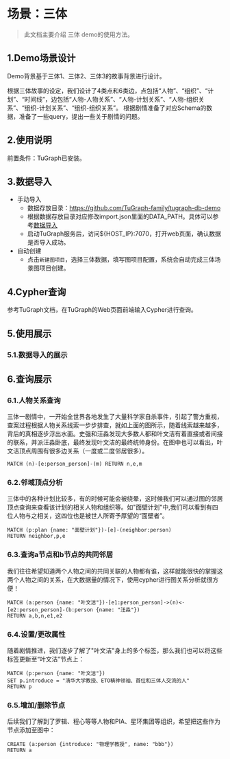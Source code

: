 # 场景：三体

> 此文档主要介绍 三体 demo的使用方法。

## 1.Demo场景设计
Demo背景基于三体1、三体2、三体3的故事背景进行设计。

根据三体故事的设定，我们设计了4类点和6类边，点包括“人物”、“组织”、“计划”、“时间线”，边包括“人物-人物关系”、“人物-计划关系”、“人物-组织关系”、“组织-计划关系”、“组织-组织关系”。
根据剧情准备了对应Schema的数据，准备了一些query，提出一些关于剧情的问题。

## 2.使用说明

前置条件：TuGraph已安装。

## 3.数据导入

- 手动导入
    - 数据存放目录：https://github.com/TuGraph-family/tugraph-db-demo
    - 根据数据存放目录对应修改import.json里面的DATA_PATH。具体可以参考[数据导入](../../6.utility-tools/1.data-import.md)
    - 启动TuGraph服务后，访问${HOST_IP}:7070，打开web页面，确认数据是否导入成功。
- 自动创建
    - 点击`新建图项目`，选择三体数据，填写图项目配置，系统会自动完成三体场景图项目创建。

## 4.Cypher查询

参考TuGraph文档，在TuGraph的Web页面前端输入Cypher进行查询。

## 5.使用展示

### 5.1.数据导入的展示



## 6.查询展示

### 6.1.人物关系查询
三体一剧情中，一开始全世界各地发生了大量科学家自杀事件，引起了警方重视，查案过程根据人物关系线索一步步排查，就如上面的图所示，随着线索越来越多，背后的真相逐步浮出水面。史强和汪淼发现大多数人都和叶文洁有着直接或者间接的联系，并派汪淼卧底，最终发现叶文洁的最终统帅身份。在图中也可以看出，叶文洁顶点周围有很多边关系（一度或二度邻居很多）。

```cypher
MATCH (n)-[e:person_person]-(m) RETURN n,e,m
```


### 6.2.邻域顶点分析
三体中的各种计划比较多，有的时候可能会被绕晕，这时候我们可以通过图的邻居顶点查询来查看该计划的相关人物和组织等。如"面壁计划"中,我们可以看到有四位人物与之相关，这四位也是被世人所寄予厚望的“面壁者”。

```cypher
MATCH (p:plan {name: "面壁计划"})-[e]-(neighbor:person)
RETURN neighbor,p,e
```



### 6.3.查询a节点和b节点的共同邻居
我们往往希望知道两个人物之间的共同关联的人物都有谁，这样就能很快的掌握这两个人物之间的关系，在大数据量的情况下，使用cypher进行图关系分析就很方便！

```cypher
MATCH (a:person {name: "叶文洁"})-[e1:person_person]->(n)<-[e2:person_person]-(b:person {name: "汪淼"})
RETURN a,b,n,e1,e2
```



### 6.4.设置/更改属性
随着剧情推进，我们逐步了解了"叶文洁"身上的多个标签，那么我们也可以将这些标签更新至“叶文洁”节点上：

```cypher
MATCH (p:person {name: "叶文洁"})
SET p.introduce = "清华大学教授、ETO精神领袖、首位和三体人交流的人"
RETURN p
```

### 6.5.增加/删除节点
后续我们了解到了罗辑、程心等等人物和PIA、星环集团等组织，希望把这些作为节点添加至图中：

```cypher
CREATE (a:person {introduce: "物理学教授", name: "bbb"})
RETURN a
```

